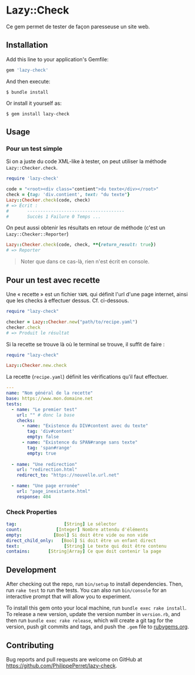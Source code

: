 # Lazy::Check

Ce gem permet de tester de façon paresseuse un site web.

## Installation

Add this line to your application's Gemfile:

```ruby
gem 'lazy-check'
```

And then execute:

    $ bundle install

Or install it yourself as:

    $ gem install lazy-check

## Usage

### Pour un test simple

Si on a juste du code XML-like à tester, on peut utiliser la méthode `Lazy::Checker.check`.

~~~ruby
require 'lazy-check'

code = "<root><div class="contient">du texte</div></root>"
check = {tag: 'div.contient', text: "du texte"}
Lazy::Checker.check(code, check)
# => Écrit :
#       -------------------------------------
#       Succès 1 Failure 0 Temps ...
~~~

On peut aussi obtenir les résultats en retour de méthode (c'est un `Lazy::Checker::Reporter`)

~~~ruby
Lazy::Checker.check(code, check, **{return_result: true})
# => Reporter
~~~

> Noter que dans ce cas-là, rien n'est écrit en console.

## Pour un test avec recette

Une « recette » est un fichier `YAML` qui définit l'url d'une page internet, ainsi que les checks à effectuer dessus. Cf. ci-dessous.

~~~ruby
require "lazy-check"

checker = Lazy::Checker.new("path/to/recipe.yaml")
checker.check
# => Produit le résultat
~~~

Si la recette se trouve là où le terminal se trouve, il suffit de faire :

~~~ruby
require "lazy-check"

Lazy::Checker.new.check
~~~

La recette (`recipe.yaml`) définit les vérifications qu'il faut effectuer.

~~~yaml
---
name: "Nom général de la recette"
base: https://www.mon.domaine.net
tests:
  - name: "Le premier test"
    url: "" # donc la base
    checks:
      - name: "Existence du DIV#content avec du texte"
        tag: 'div#content'
        empty: false
      - name: "Existence du SPAN#range sans texte"
        tag: 'span#range'
        empty: true
  
  - name: "Une redirection"
    url: "redirection.html"
    redirect_to: "https://nouvelle.url.net"

  - name: "Une page erronée"
    url: "page_inexistante.html"
    response: 404
~~~

### Check Properties

~~~yaml
tag:                  [String] Le sélector
count:             [Integer] Nombre attendu d'éléments
empty:            [Bool] Si doit être vide ou non vide
direct_child_only:   [Bool] Si doit être un enfant direct
text:                 [String] Le texte qui doit être contenu
contains:       [String|Array] Ce que doit contenir la page
~~~

## Development

After checking out the repo, run `bin/setup` to install dependencies. Then, run `rake test` to run the tests. You can also run `bin/console` for an interactive prompt that will allow you to experiment.

To install this gem onto your local machine, run `bundle exec rake install`. To release a new version, update the version number in `version.rb`, and then run `bundle exec rake release`, which will create a git tag for the version, push git commits and tags, and push the `.gem` file to [rubygems.org](https://rubygems.org).

## Contributing

Bug reports and pull requests are welcome on GitHub at https://github.com/PhilippePerret/lazy-check.

